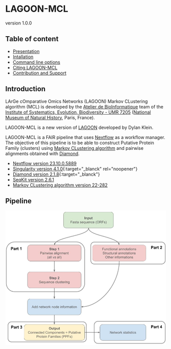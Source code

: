 # LAGOON-MCL

version 1.0.0

## Table of content

* [Presentation](index.md)
* [Intallation](installation.md)
* [Command line options](command.md)
* [Citing LAGOON-MCL](citation.md)
* [Contribution and Support](contact.md)

## Introduction

LArGe cOmparative Omics Networks (LAGOON) Markov CLustering algorithm (MCL) is developed by the [Atelier de BioInformatique](https://bioinfo.mnhn.fr/abi/presentation.EN.html?target=_blank) team of the [Institute of Systematics, Evolution, Biodiversity - UMR 7205](https://isyeb.mnhn.fr/en?target=_blank) ([National Museum of Natural History](https://www.mnhn.fr/en?target=_blank), Paris, France).

LAGOON-MCL is a new version of [LAGOON](https://github.com/Dylkln/LAGOON.git?target=_blank) developed by Dylan Klein.

LAGOON-MCL is a FAIR pipeline that uses [Nextflow](https://www.nextflow.io/?target=_blank) as a workflow manager. The objective of this pipeline is to be able to construct Putative Protein Family (clusters) using [Markov CLustering algorithm](https://github.com/micans/mcl?target=_blank) and pairwise alignments obtained with [Diamond](https://github.com/bbuchfink/diamond?target=_blank).

* [Nextflow version 23.10.0.5889](https://www.nextflow.io/docs/latest/index.html?target=_blank)
* [Singularity version 4.1.0](https://docs.sylabs.io/guides/4.1/user-guide/){:target="_blanck" rel="noopener"}
* [Diamond version 2.1.8](https://github.com/bbuchfink/diamond/wiki?){:target="_blanck"}
* [SeqKit version 2.6.1](https://bioinf.shenwei.me/seqkit/?target=_blank)
* [Markov CLustering algorithm version 22-282](https://github.com/micans/mcl?target=_blank)

## Pipeline

![pipeline](images/pipeline.jpg?target=_blank)